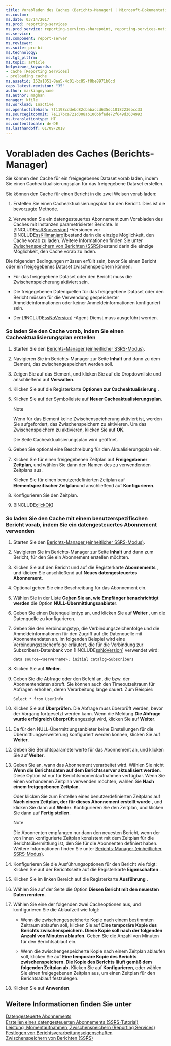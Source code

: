 ```yaml
---
title: Vorabladen des Caches (Berichts-Manager) | Microsoft-Dokumentation
ms.custom: 
ms.date: 03/14/2017
ms.prod: reporting-services
ms.prod_service: reporting-services-sharepoint, reporting-services-native
ms.service: 
ms.component: report-server
ms.reviewer: 
ms.suite: pro-bi
ms.technology: 
ms.tgt_pltfrm: 
ms.topic: article
helpviewer_keywords:
- cache [Reporting Services]
- preloading cache
ms.assetid: 152a1051-8aa5-4c01-bc85-f8be8971b0cd
caps.latest.revision: "35"
author: markingmyname
ms.author: maghan
manager: kfile
ms.workload: Inactive
ms.openlocfilehash: 7f1198cddebd82cbabaccd635dc10182236bcc33
ms.sourcegitcommit: 7e117bca721d008ab106bbfede72f649d3634993
ms.translationtype: HT
ms.contentlocale: de-DE
ms.lasthandoff: 01/09/2018
---
```

# <a name="preload-the-cache-report-manager"></a>Vorabladen des Caches (Berichts-Manager)
  Sie können den Cache für ein freigegebenes Dataset vorab laden, indem Sie einen Cacheaktualisierungsplan für das freigegebene Dataset erstellen.  
  
 Sie können den Cache für einen Bericht in die zwei Weisen vorab laden:  
  
1.  Erstellen Sie einen Cacheaktualisierungsplan für den Bericht. Dies ist die bevorzugte Methode.  
  
2.  Verwenden Sie ein datengesteuertes Abonnement zum Vorabladen des Caches mit Instanzen parametrisierter Berichte. In [!INCLUDE[ssRSnoversion](../../includes/ssrsnoversion-md.md)] -Versionen vor [!INCLUDE[ssKilimanjaro](../../includes/sskilimanjaro-md.md)]bestand darin die einzige Möglichkeit, den Cache vorab zu laden. Weitere Informationen finden Sie unter [Zwischenspeichern von Berichten &#40;SSRS&#41;](../../reporting-services/report-server/caching-reports-ssrs.md)bestand darin die einzige Möglichkeit, den Cache vorab zu laden.  
  
 Die folgenden Bedingungen müssen erfüllt sein, bevor Sie einen Bericht oder ein freigegebenes Dataset zwischenspeichern können:  
  
-   Für das freigegebene Dataset oder den Bericht muss die Zwischenspeicherung aktiviert sein.  
  
-   Die freigegebenen Datenquellen für das freigegebene Dataset oder den Bericht müssen für die Verwendung gespeicherter Anmeldeinformationen oder keiner Anmeldeinformationen konfiguriert sein.  
  
-   Der [!INCLUDE[ssNoVersion](../../includes/ssnoversion-md.md)] -Agent-Dienst muss ausgeführt werden.  
  
### <a name="to-preload-the-cache-by-creating-a-cache-refresh-plan"></a>So laden Sie den Cache vorab, indem Sie einen Cacheaktualisierungsplan erstellen  
  
1.  Starten Sie den [Berichts-Manager &#40;einheitlicher SSRS-Modus&#41;](http://msdn.microsoft.com/library/80949f9d-58f5-48e3-9342-9e9bf4e57896).  
  
2.  Navigieren Sie im Berichts-Manager zur Seite **Inhalt** und dann zu dem Element, das zwischengespeichert werden soll.  
  
3.  Zeigen Sie auf das Element, und klicken Sie auf die Dropdownliste und anschließend auf **Verwalten**.  
  
4.  Klicken Sie auf die Registerkarte **Optionen zur Cacheaktualisierung** .  
  
5.  Klicken Sie auf der Symbolleiste auf **Neuer Cacheaktualisierungsplan**.  
  
    > [!NOTE]  
    >  Wenn für das Element keine Zwischenspeicherung aktiviert ist, werden Sie aufgefordert, das Zwischenspeichern zu aktivieren. Um das Zwischenspeichern zu aktivieren, klicken Sie auf **OK**.  
  
     Die Seite Cacheaktualisierungsplan wird geöffnet.  
  
6.  Geben Sie optional eine Beschreibung für den Aktualisierungsplan ein.  
  
7.  Klicken Sie für einen freigegebenen Zeitplan auf **Freigegebener Zeitplan**, und wählen Sie dann den Namen des zu verwendenden Zeitplans aus.  
  
     Klicken Sie für einen benutzerdefinierten Zeitplan auf **Elementspezifischer Zeitplan**und anschließend auf **Konfigurieren**.  
  
8.  Konfigurieren Sie den Zeitplan.  
  
9. [!INCLUDE[clickOK](../../includes/clickok-md.md)]  
  
### <a name="to-preload-the-cache-with-a-user-specific-report-by-using-a-data-driven-subscription"></a>So laden Sie den Cache mit einem benutzerspezifischen Bericht vorab, indem Sie ein datengesteuertes Abonnement verwenden  
  
1.  Starten Sie den [Berichts-Manager &#40;einheitlicher SSRS-Modus&#41;](http://msdn.microsoft.com/library/80949f9d-58f5-48e3-9342-9e9bf4e57896).  
  
2.  Navigieren Sie im Berichts-Manager zur Seite **Inhalt** und dann zum Bericht, für den Sie ein Abonnement erstellen möchten.  
  
3.  Klicken Sie auf den Bericht und auf die Registerkarte **Abonnements** , und klicken Sie anschließend auf **Neues datengesteuertes Abonnement**.  
  
4.  Optional geben Sie eine Beschreibung für das Abonnement ein.  
  
5.  Wählen Sie in der Liste **Geben Sie an, wie Empfänger benachrichtigt werden** die Option **NULL-Übermittlungsanbieter**.  
  
6.  Geben Sie einen Datenquellentyp an, und klicken Sie auf **Weiter** , um die Datenquelle zu konfigurieren.  
  
7.  Geben Sie den Verbindungstyp, die Verbindungszeichenfolge und die Anmeldeinformationen für den Zugriff auf die Datenquelle mit Abonnentendaten an. Im folgenden Beispiel wird eine Verbindungszeichenfolge erläutert, die für die Verbindung zur Subscribers-Datenbank von [!INCLUDE[ssNoVersion](../../includes/ssnoversion-md.md)] verwendet wird:  
  
    ```  
    data source=<servername>; initial catalog=Subscribers  
    ```  
  
8.  Klicken Sie auf **Weiter**.  
  
9. Geben Sie die Abfrage oder den Befehl an, die bzw. der Abonnentendaten abruft. Sie können auch den Timeoutzeitraum für Abfragen erhöhen, deren Verarbeitung lange dauert. Zum Beispiel:  
  
    ```  
    Select * from UserInfo  
    ```  
  
10. Klicken Sie auf **Überprüfen**. Die Abfrage muss überprüft werden, bevor der Vorgang fortgesetzt werden kann. Wenn die Meldung **Die Abfrage wurde erfolgreich überprüft** angezeigt wird, klicken Sie auf **Weiter**.  
  
11. Da für den NULL-Übermittlungsanbieter keine Einstellungen für die Übermittlungserweiterung konfiguriert werden können, klicken Sie auf **Weiter**.  
  
12. Geben Sie Berichtsparameterwerte für das Abonnement an, und klicken Sie auf **Weiter**.  
  
13. Geben Sie an, wann das Abonnement verarbeitet wird. Wählen Sie nicht **Wenn die Berichtsdaten auf dem Berichtsserver aktualisiert werden**. Diese Option ist nur für Berichtsmomentaufnahmen verfügbar. Wenn Sie einen vorhandenen Zeitplan verwenden möchten, wählen Sie **Nach einem freigegebenen Zeitplan**.  
  
     Oder klicken Sie zum Erstellen eines benutzerdefinierten Zeitplans auf **Nach einem Zeitplan, der für dieses Abonnement erstellt wurde** , und klicken Sie dann auf **Weiter**. Konfigurieren Sie den Zeitplan, und klicken Sie dann auf **Fertig stellen**.  
  
    > [!NOTE]  
    >  Die Abonnenten empfangen nur dann den neuesten Bericht, wenn der von Ihnen konfigurierte Zeitplan konsistent mit dem Zeitplan für die Berichtsübermittlung ist, den Sie für die Abonnenten definiert haben. Weitere Informationen finden Sie unter [Berichts-Manager (einheitlicher SSRS-Modus)](http://msdn.microsoft.com/library/80949f9d-58f5-48e3-9342-9e9bf4e57896).  
  
14. Konfigurieren Sie die Ausführungsoptionen für den Bericht wie folgt: Klicken Sie auf der Berichtsseite auf die Registerkarte **Eigenschaften** .  
  
15. Klicken Sie im linken Bereich auf die Registerkarte **Ausführung** .  
  
16. Wählen Sie auf der Seite die Option **Diesen Bericht mit den neuesten Daten rendern**.  
  
17. Wählen Sie eine der folgenden zwei Cacheoptionen aus, und konfigurieren Sie die Ablaufzeit wie folgt:  
  
    -   Wenn die zwischengespeicherte Kopie nach einem bestimmten Zeitraum ablaufen soll, klicken Sie auf **Eine temporäre Kopie des Berichts zwischenspeichern. Diese Kopie soll nach der folgenden Anzahl von Minuten ablaufen.** Geben Sie die Anzahl von Minuten für den Berichtsablauf ein.  
  
    -   Wenn die zwischengespeicherte Kopie nach einem Zeitplan ablaufen soll, klicken Sie auf **Eine temporäre Kopie des Berichts zwischenspeichern. Die Kopie des Berichts läuft gemäß dem folgenden Zeitplan ab.** Klicken Sie auf **Konfigurieren**, oder wählen Sie einen freigegebenen Zeitplan aus, um einen Zeitplan für den Berichtsablauf festzulegen.  
  
18. Klicken Sie auf **Anwenden**.  
  
## <a name="see-also"></a>Weitere Informationen finden Sie unter  
 [Datengesteuerte Abonnements](../../reporting-services/subscriptions/data-driven-subscriptions.md)   
 [Erstellen eines datengesteuerten Abonnements &#40;SSRS-Tutorial&#41;](../../reporting-services/create-a-data-driven-subscription-ssrs-tutorial.md)   
 [Leistung, Momentaufnahmen, Zwischenspeichern (Reporting Services)](../../reporting-services/report-server/performance-snapshots-caching-reporting-services.md)   
 [Festlegen von Berichtsverarbeitungseigenschaften](../../reporting-services/report-server/set-report-processing-properties.md)   
 [Zwischenspeichern von Berichten &#40;SSRS&#41;](../../reporting-services/report-server/caching-reports-ssrs.md)  
  
  
